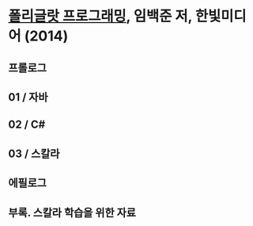 # [폴리글랏 프로그래밍][homepage], 임백준 저, 한빛미디어 (2014)

[homepage]: http://www.hanbit.co.kr/store/books/look.php?p_code=B3908327977

## 프롤로그

## 01 / 자바

## 02 / C#

## 03 / 스칼라

## 에필로그

## 부록. 스칼라 학습을 위한 자료


